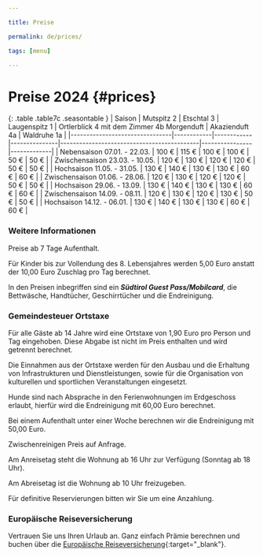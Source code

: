 ```yaml
---

title: Preise

permalink: de/prices/

tags: [menu]

---
```


# Preise 2024 {#prices}

{: .table .table7c .seasontable }
| Saison                         | Mutspitz 2 | Etschtal 3 | Laugenspitz 1 | Ortlerblick 4 mit dem Zimmer 4b Morgenduft | Akazienduft 4a | Waldruhe 1a |
|--------------------------------|------------|------------|---------------|--------------------------------------------|----------------|-------------|
| Nebensaison 07.01. - 22.03.    | 100 €      | 115 €      | 100 €         | 100 €                                      | 50 €           | 50 €        |
| Zwischensaison 23.03. - 10.05. | 120 €      | 130 €      | 120 €         | 120 €                                      | 50 €           | 50 €        |
| Hochsaison 11.05. - 31.05.     | 130 €      | 140 €      | 130 €         | 130 €                                      | 60 €           | 60 €        |
| Zwischensaison 01.06. - 28.06. | 120 €      | 130 €      | 120 €         | 120 €                                      | 50 €           | 50 €        |
| Hochsaison 29.06. - 13.09.     | 130 €      | 140 €      | 130 €         | 130 €                                      | 60 €           | 60 €        |
| Zwischensaison 14.09. - 08.11. | 120 €      | 130 €      | 120 €         | 130 €                                      | 50 €           | 50 €        |
| Hochsaison 14.12. - 06.01.     | 130 €      | 140 €      | 130 €         | 130 €                                      | 60 €           | 60 €        |

### Weitere Informationen

Preise ab 7 Tage Aufenthalt.

Für Kinder bis zur Vollendung des 8. Lebensjahres werden 5,00 Euro anstatt der 10,00 Euro Zuschlag pro Tag berechnet.

In den Preisen inbegriffen sind ein ***Südtirol Guest Pass/Mobilcard***, die Bettwäsche, Handtücher, Geschirrtücher und die Endreinigung.

### Gemeindesteuer Ortstaxe

Für alle Gäste ab 14 Jahre wird eine Ortstaxe von 1,90 Euro pro Person und Tag eingehoben. Diese Abgabe ist nicht im Preis enthalten und wird getrennt berechnet.

Die Einnahmen aus der Ortstaxe werden für den Ausbau und die Erhaltung von Infrastrukturen und Dienstleistungen, sowie für die Organisation von kulturellen und sportlichen Veranstaltungen eingesetzt.

Hunde sind nach Absprache in den Ferienwohnungen im Erdgeschoss erlaubt, hierfür wird die Endreinigung mit 60,00 Euro berechnet.

Bei einem Aufenthalt unter einer Woche berechnen wir die Endreinigung mit 50,00 Euro.

Zwischenreinigen Preis auf Anfrage.

Am Anreisetag steht die Wohnung ab 16 Uhr zur Verfügung (Sonntag ab 18 Uhr).

Am Abreisetag ist die Wohnung ab 10 Uhr freizugeben.

Für definitive Reservierungen bitten wir Sie um eine Anzahlung.

### Europäische Reiseversicherung

Vertrauen Sie uns Ihren Urlaub an. Ganz einfach Prämie berechnen und buchen über die [Europäische Reiseversicherung](http://partner.europaeische.at/roter-hahn?AGN2=142311216){:target="_blank"}.

